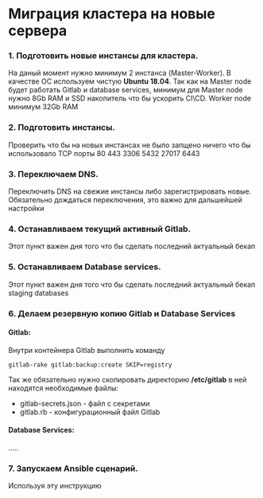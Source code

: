 # Миграция кластера на новые сервера

### 1. Подготовить новые инстансы для кластера. 
На даный момент нужно минимум 2 инстанса (Master-Worker). 
В качестве ОС используем чистую **Ubuntu 18.04**.
Так как на Master node будет работать Gitlab и database services, минимум для Master node нужно 8Gb RAM и SSD накопитель что бы ускорить CI\CD.
Worker node минимум 32Gb RAM



### 2. Подготовить инстансы. 
Проверить что бы на новых инстансах не было запщено ничего что бы использовало TCP порты 80 443 3306 5432 27017 6443

### 3. Переключаем DNS.
Переключить DNS на свежие инстансы либо зарегистрировать новые. Обязательно дождаться переключения, это важно для дальшейшей настройки

### 4. Останавливаем текущий активный Gitlab.
Этот пункт важен дня того что бы сделать последний актуальный бекап

### 5. Останавливаем Database services.
Этот пункт важен дня того что бы сделать последний актуальный бекап staging databases

### 6. Делаем резервную копию Gitlab и Database Services
#### Gitlab:
Внутри контейнера Gitlab выполнить команду
```
gitlab-rake gitlab:backup:create SKIP=registry
```
Так же обязательно нужно скопировать директорию **/etc/gitlab** в ней находятся необходимые файлы:
 - gitlab-secrets.json - файл с секретами 
 - gitlab.rb - конфигурационный файл Gitlab
#### Database Services:
.....

### 7. Запускаем Ansible сценарий.
Используя эту инструкцию
